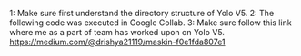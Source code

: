 1: Make sure first understand the directory structure of Yolo V5.
2: The following code was executed in Google Collab.
3: Make sure follow this link where me as a part of team has worked upon on  Yolo V5.
https://medium.com/@drishya21119/maskin-f0e1fda807e1

